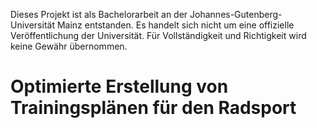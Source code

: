 Dieses Projekt ist als Bachelorarbeit an der Johannes-Gutenberg-Universität Mainz entstanden. Es handelt sich nicht um eine offizielle Veröffentlichung der Universität. Für Vollständigkeit und Richtigkeit wird keine Gewähr übernommen.

# Optimierte Erstellung von Trainingsplänen für den Radsport


